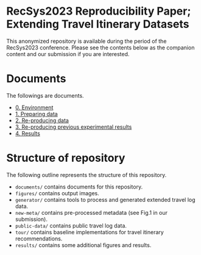 # RecSys2023 Reproducibility Paper; Extending Travel Itinerary Datasets


This anonymized repository is available during the period of the RecSys2023 conference. Please see the contents below as the companion content and our submission if you are interested.


# Documents

The followings are documents.

- [0. Environment](./documents/0-environment.md)
- [1. Preparing data](./documents/1-preparing-data.md)
- [2. Re-producing data](./documents/2-repro-data.md)
- [3. Re-producing previous experimental results](./documents/3-repro-exp.md)
- [4. Results](./documents/4-results)


# Structure of repository

The following outline represents the structure of this repository.

- `documents/` contains documents for this repository.
- `figures/` contains output images.
- `generator/` contains tools to process and generated extended travel log data.
- `new-meta/` contains pre-processed metadata (see Fig.1 in our submission).
- `public-data/` contains public travel log data.
- `tour/` contains baseline implementations for travel itinerary recommendations.
- `results/` contains some additional figures and results.